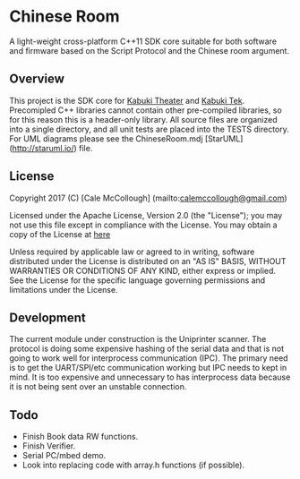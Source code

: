 # Chinese Room
A light-weight cross-platform C++11 SDK core suitable for both software and  firmware based on the Script Protocol and the Chinese room argument.

## Overview
This project is the SDK core for [Kabuki Theater](https://github.com/Kabuki-Toolkit/Kabuki-Theater) and [Kabuki Tek](https://github.com/Kabuki-Toolkit/Kabuki-Tek). Precomipled  C++ libraries cannot contain other pre-compiled libraries, so for this reason  this is a header-only library. All source files are organized into a single  directory, and all unit tests are placed into the TESTS directory. For UML  diagrams please see the ChineseRoom.mdj [StarUML] (http://staruml.io/) file.

## License
Copyright 2017 (C) [Cale McCollough] (mailto:calemccollough@gmail.com)

Licensed under the Apache License, Version 2.0 (the "License"); you may not use this file except in compliance with the License. You may obtain a copy of the License at [here](http://www.apache.org/licenses/LICENSE-2.0)

Unless required by applicable law or agreed to in writing, software distributed under the License is distributed on an "AS IS" BASIS, WITHOUT WARRANTIES OR CONDITIONS OF ANY KIND, either express or implied. See the License for the specific language governing permissions and limitations under the License.

## Development
The current module under construction is the Uniprinter scanner. The protocol is doing some expensive hashing of the serial data and that is not going to work well for interprocess communication (IPC). The primary need is to get the  UART/SPI/etc communication working but IPC needs to kept in mind. It is too expensive and unnecessary to has interprocess data because it is not being  sent over an unstable connection.

## Todo
* Finish Book data RW functions.
* Finish Verifier.
* Serial PC/mbed demo.
* Look into replacing code with array.h functions (if possible).


